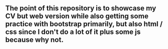 ## The point of this repository is to showcase my CV but web version while also getting some practice with bootstrap primarily, but also html / css since I don't do a lot of it plus some js because why not.